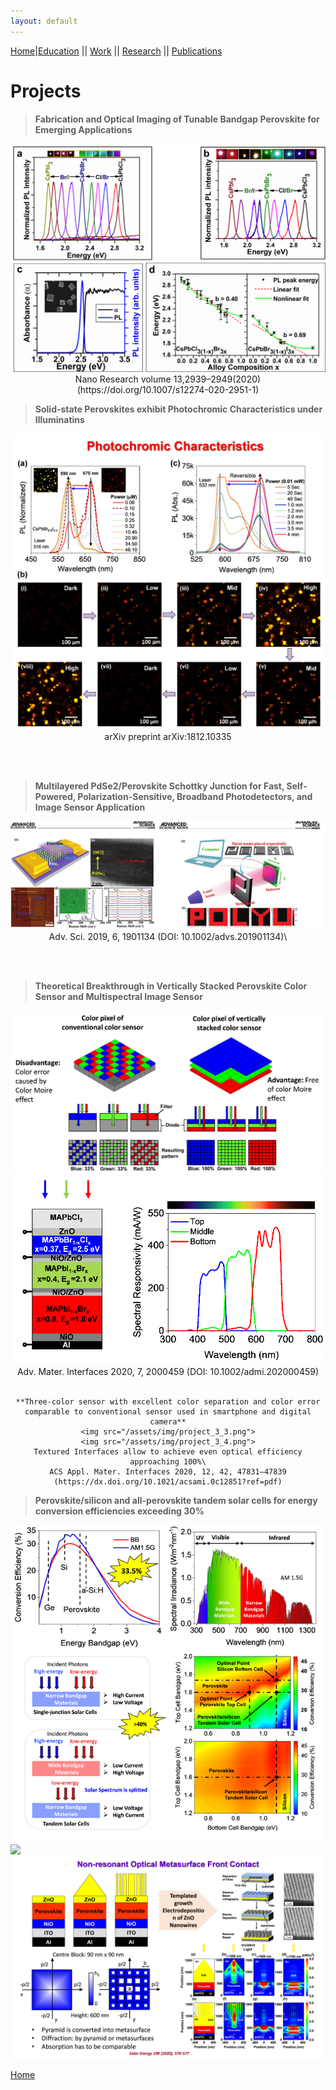 ```yaml
---
layout: default
---
```

[Home](./)|[Education](./education.html) || [Work](./experience.html) || [Research](./projects.html) || [Publications](./publications.html)

# Projects

  > **Fabrication and Optical Imaging of Tunable Bandgap Perovskite for Emerging Applications** 
  <center>
	<img src="/assets/img/project_1.png">
	Nano Research volume 13,2939–2949(2020)
	(https://doi.org/10.1007/s12274-020-2951-1)
	 </center>
	
  
  > **Solid-state Perovskites exhibit Photochromic Characteristics under Illuminatins**
  <center>
	<img src="/assets/img/project_1_1.png">
	 arXiv preprint arXiv:1812.10335
  </center>
  
<br /> <br />
  
  > **Multilayered PdSe2/Perovskite Schottky Junction for Fast, Self-Powered, Polarization-Sensitive, Broadband Photodetectors, and Image Sensor Application**
  <center>
  <img src="/assets/img/project_2.png">
  Adv. Sci. 2019, 6, 1901134 (DOI: 10.1002/advs.201901134)\
  </center>

 <br /> <br />

  > **Theoretical Breakthrough in Vertically Stacked Perovskite Color Sensor and Multispectral Image Sensor** 
  <center>
	<img src="/assets/img/project_3_1.png">
	<img src="/assets/img/project_3_2.png">
	Adv. Mater. Interfaces 2020, 7, 2000459 (DOI: 10.1002/admi.202000459)
	<br /> <br />

	**Three-color sensor with excellent color separation and color error comparable to conventional sensor used in smartphone and digital camera**
	<img src="/assets/img/project_3_3.png">
	<img src="/assets/img/project_3_4.png">
	Textured Interfaces allow to achieve even optical efficiency approaching 100%\
	ACS Appl. Mater. Interfaces 2020, 12, 42, 47831–47839 (https://dx.doi.org/10.1021/acsami.0c12851?ref=pdf)
  </center>
  
  
  > **Perovskite/silicon and all-perovskite tandem solar cells for energy conversion efficiencies exceeding 30%** 
  <center>
	<img src="/assets/img/project_4.png">
	
  </center>
  
  <img src="/assets/img/project_5.png">
	
  </center>
   <img src="/assets/img/project_6.png">



[Home](./)

